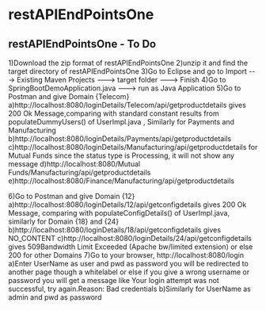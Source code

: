 # restAPIEndPointsOne
restAPIEndPointsOne - To Do
---------------------------
1)Download the zip format of restAPIEndPointsOne 
2)unzip it and find the target directory of restAPIEndPointsOne 
3)Go to Eclipse and go to Import ---> Existing Maven Projects ---> target folder ---> Finish 
4)Go to SpringBootDemoApplication.java ---> run as Java Application 
5)Go to Postman and give Domain {Telecom} 
a)http://localhost:8080/loginDetails/Telecom/api/getproductdetails 
gives 200 Ok Message,comparing with standard constant results from populateDummyUsers() of UserImpl.java
, Similarly for Payments and Manufacturing 
b)http://localhost:8080/loginDetails/Payments/api/getproductdetails c)http://localhost:8080/loginDetails/Manufacturing/api/getproductdetails 
for Mutual Funds since the status type is Processing, it will not show any message 
d)http://localhost:8080/Mutual Funds/Manufacturing/api/getproductdetails
e)http://localhost:8080/Finance/Manufacturing/api/getproductdetails

6)Go to Postman and give Domain {12} 
a)http://localhost:8080/loginDetails/12/api/getconfigdetails gives 200 Ok Message, comparing with populateConfigDetails() of UserImpl.java, similarly for Domain {18} and {24}
b)http://localhost:8080/loginDetails/18/api/getconfigdetails gives NO_CONTENT
c)http://localhost:8080/loginDetails/24/api/getconfigdetails gives 509Bandwidth Limit Exceeded (Apache bw/limited extension)
or else 200 for other Domains 
7)Go to your browser, http://localhost:8080/login 
a)Enter UserName as user and pwd as password you will be redirected to another page though a whitelabel 
or else if you give a wrong username or password you will get a message like Your login attempt was not 
successful, try again.Reason: Bad credentials 
b)Similarly for UserName as admin and pwd as password

